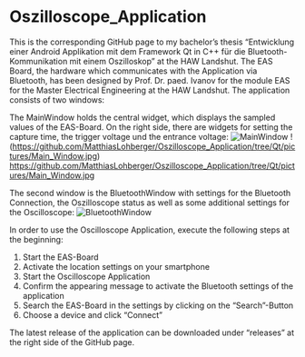 # Oszilloscope_Application

This is the corresponding GitHub page to my bachelor’s thesis “Entwicklung einer Android Applikation mit dem Framework Qt in C++ für die Bluetooth-Kommunikation mit einem Oszilloskop” at the HAW Landshut. The EAS Board, the hardware which communicates with the Application via Bluetooth, has been designed by Prof. Dr. paed. Ivanov for the module EAS for the Master Electrical Engineering at the HAW Landshut. 
The application consists of two windows:

The MainWindow holds the central widget, which displays the sampled values of the EAS-Board. On the right side, there are widgets for setting the capture time, the trigger voltage und the entrance voltage:
![MainWindow](https://github.com/MatthiasLohberger/Oszilloscope_Application/tree/Qt/pictures/Main_Window.jpg)
!(https://github.com/MatthiasLohberger/Oszilloscope_Application/tree/Qt/pictures/Main_Window.jpg)
https://github.com/MatthiasLohberger/Oszilloscope_Application/tree/Qt/pictures/Main_Window.jpg

The second window is the BluetoothWindow with settings for the Bluetooth Connection, the Oszilloscope status as well as some additional settings for the Oscilloscope:
![BluetoothWindow](https://github.com/MatthiasLohberger/Oszilloscope_Application/tree/Qt/pictures/Settings_Window.jpg)

In order to use the Oscilloscope Application, execute the following steps at the beginning:
1.	Start the EAS-Board 
2.	Activate the location settings on your smartphone 
3.	Start the Oscilloscope Application 
4.	Confirm the appearing message to activate the Bluetooth settings of the application
5.	Search the EAS-Board in the settings by clicking on the “Search”-Button 
6.	Choose a device and click “Connect”

The latest release of the application can be downloaded under “releases” at the right side of the GitHub page.